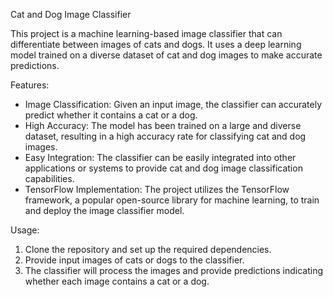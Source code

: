 Cat and Dog Image Classifier

This project is a machine learning-based image classifier that can differentiate between images of cats and dogs. It uses a deep learning model trained on a diverse dataset of cat and dog images to make accurate predictions.

Features:
- Image Classification: Given an input image, the classifier can accurately predict whether it contains a cat or a dog.
- High Accuracy: The model has been trained on a large and diverse dataset, resulting in a high accuracy rate for classifying cat and dog images.
- Easy Integration: The classifier can be easily integrated into other applications or systems to provide cat and dog image classification capabilities.
- TensorFlow Implementation: The project utilizes the TensorFlow framework, a popular open-source library for machine learning, to train and deploy the image classifier model.

Usage:
1. Clone the repository and set up the required dependencies.
2. Provide input images of cats or dogs to the classifier.
3. The classifier will process the images and provide predictions indicating whether each image contains a cat or a dog.

